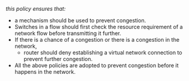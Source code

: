 *this policy ensures that:*
- a mechanism should be used to prevent congestion.
- Switches in a flow should first check the resource requirement of a network flow before transmitting it further.
- If there is a chance of a congestion or there is a congestion in the network,
	- router should deny establishing a virtual network connection to prevent further congestion.
- All the above policies are adopted to prevent congestion before it happens in the network.